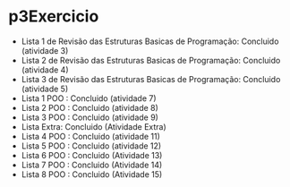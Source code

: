 # p3Exercicio
- Lista 1 de Revisão das Estruturas Basicas de Programação: Concluido (atividade 3)
- Lista 2 de Revisão das Estruturas Basicas de Programação: Concluido (atividade 4)
- Lista 3 de Revisão das Estruturas Basicas de Programação: Concluido (atividade 5)
- Lista 1 POO : Concluido (atividade 7)
- Lista 2 POO : Concluido (atividade 8)
- Lista 3 POO : Concluido (atividade 9)
- Lista Extra: Concluido (Atividade Extra)
- Lista 4 POO : Concluido (atividade 11)
- Lista 5 POO : Concluido (atividade 12)
- Lista 6 POO : Concluido (Atividade 13)
- Lista 7 POO : Concluido (Atividade 14)
- Lista 8 POO : Concluido (Atividade 15)
  
